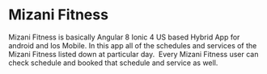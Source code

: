 # Mizani Fitness

Mizani Fitness is basically Angular 8 Ionic 4 US based Hybrid App for android and Ios Mobile.
In this app all of the schedules and services of the Mizani Fitness listed down at particular day. 
Every Mizani Fitness user can check schedule and booked that schedule and service as well.
